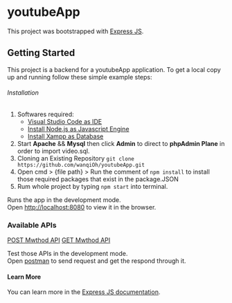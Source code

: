# youtubeApp

This project was bootstrapped with [Express JS](https://expressjs.com/).

## Getting Started

This project is a backend for a youtubeApp application. To get a local copy up and running follow these simple example steps:

###### Installation
1. Softwares required:
   - [Visual Studio Code as IDE](https://code.visualstudio.com/download)
   - [Install Node.js as Javascript Engine](https://nodejs.org/en/download/)
   - [Install Xampp as Database](https://www.apachefriends.org/download.html)
2. Start **Apache** && **Mysql** then click **Admin** to direct to **phpAdmin Plane** in order to import video.sql.
3. Cloning an Existing Repository `git clone https://github.com/wanqiOh/youtubeApp.git`
4. Open cmd > {file path} > Run the comment of `npm install` to install those required packages that exist in the package.JSON
5. Rum whole project by typing `npm start` into terminal.

Runs the app in the development mode.\
Open [http://localhost:8080](http://localhost:8080) to view it in the browser.

### Available APIs
[POST Mwthod API](http://localhost:8080/ids)
[GET Mwthod API](http://localhost:8080/ids)

Test those APIs in the development mode.\
Open [postman](https://www.postman.com/downloads/) to send request and get the respond through it.

#### Learn More

You can learn more in the [Express JS documentation](https://expressjs.com/en/5x/api.html).
